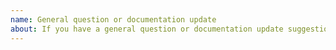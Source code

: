 ```yaml
---
name: General question or documentation update
about: If you have a general question or documentation update suggestion around the module.
---
```

<!--
    Your feedback and support is greatly appreciated, thanks for contributing!
-->
